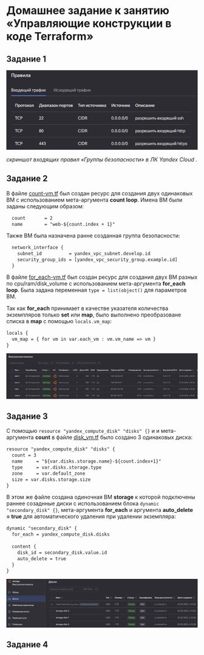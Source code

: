 # Домашнее задание к занятию «Управляющие конструкции в коде Terraform»

## Задание 1

<center>
  <img src="img/security-group-t1.JPG">
</center>

*скриншот входящих правил «Группы безопасности» в ЛК Yandex Cloud .*

## Задание 2

В файле [count-vm.tf]() был создан ресурс для создания двух одинаковых ВМ с использованием мета-аргумента **count loop**. Имена ВМ были заданы следующим образом:

```hcl
  count       = 2
  name        = "web-${count.index + 1}"
```

Также ВМ была назначена ранне созданная группа безопасности:

```hcl
  network_interface {
    subnet_id          = yandex_vpc_subnet.develop.id
    security_group_ids = [yandex_vpc_security_group.example.id]
  }
```
В файле [for_each-vm.tf]() был создан ресурс для создания двух ВМ разных по cpu/ram/disk_volume с использованием мета-аргумента **for_each loop**.
Была задана переменная ``type = list(object()`` для параметров ВМ.

Так как **for_each** принимает в качестве указателя количества экземпляров только **set** или **map**, было выполнено преобразоване списка в **map** с помощью `locals.vm_map`:

```hcl
locals {
  vm_map = { for vm in var.each_vm : vm.vm_name => vm }
}
```
<center>
  <img src="img/count-for-t2.JPG">
</center>

## Задание 3

С помощью `resource "yandex_compute_disk" "disks" {}` и и мета-аргумента **count** в файле [disk_vm.tf]() было создано 3 одинаковых диска:

```hcl
resource "yandex_compute_disk" "disks" {
  count = 3
  name     = "${var.disks.storage.name}-${count.index+1}"
  type     = var.disks.storage.type
  zone     = var.default_zone
  size = var.disks.storage.size
}
```

В этом же файле создана одиночная ВМ **storage** к которой подключены раннее созаднные диски с использованием блока `dynamic "secondary_disk" {}`,  мета-аргумента **for_each** и аргумента **auto_delete = true** для автоматического удаления при удалении экземпляра:

```hcl
dynamic "secondary_disk" {
  for_each = yandex_compute_disk.disks

  content {
    disk_id = secondary_disk.value.id
    auto_delete = true
  }
}
```
<center>
  <img src="img/storage-vm-t3.JPG">
</center>

## Задание 4
